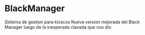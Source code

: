 # BlackManager
Sistema de gestion para kioscos
Nueva version mejorada del Black Manager luego de la inesperada clavada que nos dio

